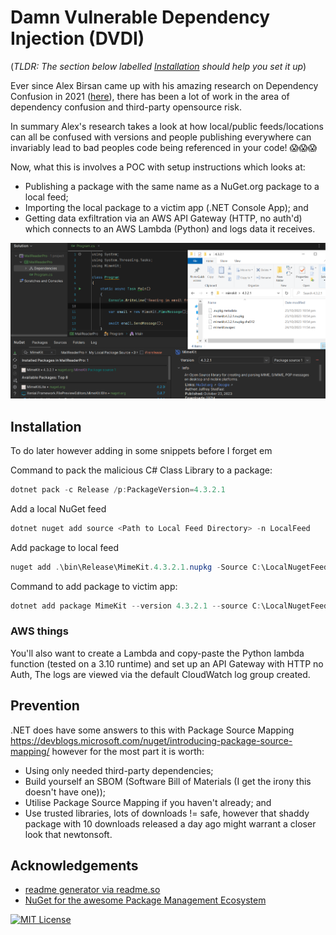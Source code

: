# Damn Vulnerable Dependency Injection (DVDI)
(*TLDR: The section below labelled [Installation](#-Installation) should help you set it up*)

Ever since Alex Birsan came up with his amazing research on Dependency Confusion in 2021 ([here](https://medium.com/@alex.birsan/dependency-confusion-4a5d60fec610)), there has been a lot of work in the area of dependency confusion and third-party opensource risk.

In summary Alex's research takes a look at how local/public feeds/locations can all be confused with versions and people publishing everywhere can invariably lead to bad peoples code being referenced in your code! 😱😱😱

Now, what this is involves a POC with setup instructions which looks at:

- Publishing a package with the same name as a NuGet.org package to a local feed;
- Importing the local package to a victim app (.NET Console App); and
- Getting data exfiltration via an AWS API Gateway (HTTP, no auth'd) which connects to an AWS Lambda (Python) and logs data it receives.

![picture-of-dvdi-in-action](/Local_Dependency_Confusion_Example.png)

## Installation

To do later however adding in some snippets before I forget em

Command to pack the malicious C# Class Library to a package:
``` powershell
dotnet pack -c Release /p:PackageVersion=4.3.2.1
```

Add a local NuGet feed
``` powershell
dotnet nuget add source <Path to Local Feed Directory> -n LocalFeed
```

Add package to local feed
``` powershell
nuget add .\bin\Release\MimeKit.4.3.2.1.nupkg -Source C:\LocalNugetFeed\
```

Command to add package to victim app:
``` powershell
dotnet add package MimeKit --version 4.3.2.1 --source C:\LocalNugetFeed\
```

### AWS things

You'll also want to create a Lambda and copy-paste the Python lambda function (tested on a 3.10 runtime) and set up an API Gateway with HTTP no Auth, The logs are viewed via the default CloudWatch log group created.
    
## Prevention

.NET does have some answers to this with Package Source Mapping https://devblogs.microsoft.com/nuget/introducing-package-source-mapping/ however for the most part it is worth:

- Using only needed third-party dependencies;
- Build yourself an SBOM (Software Bill of Materials (I get the irony this doesn't have one));
- Utilise Package Source Mapping if you haven't already; and
- Use trusted libraries, lots of downloads != safe, however that shaddy package with 10 downloads released a day ago might warrant a closer look that newtonsoft.
## Acknowledgements

 - [readme generator via readme.so](https://readme.so/)
 - [NuGet for the awesome Package Management Ecosystem](https://www.nuget.org/)

[![MIT License](https://img.shields.io/badge/License-MIT-green.svg)](https://choosealicense.com/licenses/mit/)


